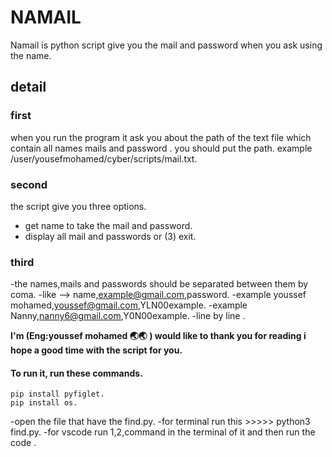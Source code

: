 # NAMAIL #
Namail is python script give you the mail and password when you ask using the name.

## detail

### first  
when you run the program it ask you about the path of the text file which contain all names mails and password .
you should put the path.
example /user/yousefmohamed/cyber/scripts/mail.txt.

### second 
the script give you three options.
- get name to take the mail and password.
- display all mail and passwords or (3) exit.

### third 
-the names,mails and passwords should be separated between them by coma.
-like --> name,example@gmail.com,password.
-example youssef mohamed,youssef@gmail.com,YLN00example.
-example Nanny,nanny6@gmail.com,Y0N00example.
-line by line .

**I'm (Eng:youssef mohamed 🌏🌏 ) would like to thank you for reading i hope a good time with the script for you.**

#### To run it, run these commands. 

```
pip install pyfiglet.
pip install os.
```
-open the file that have the find.py.
-for terminal run this >>>>>   python3 find.py.
-for vscode run 1,2,command in the terminal of it and then run the code .

